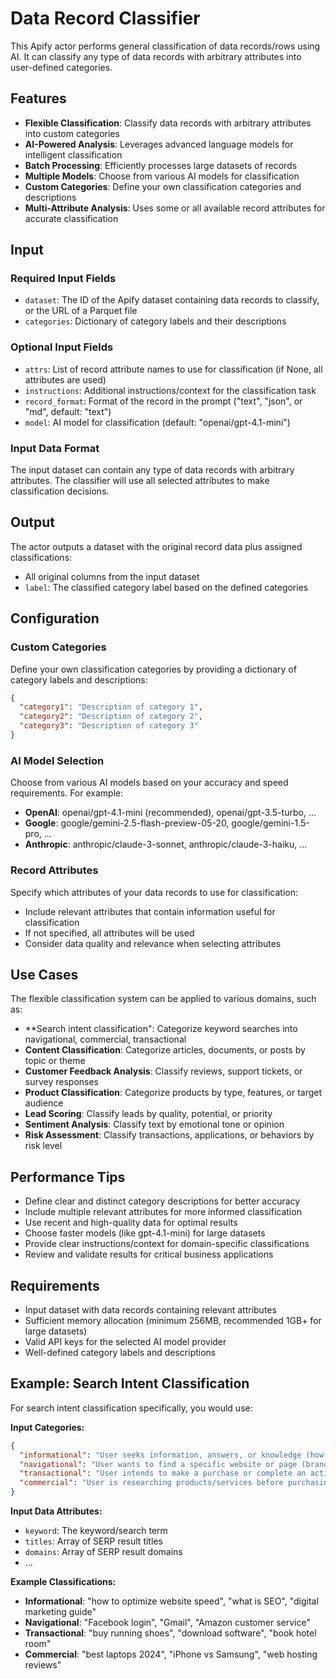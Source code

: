 # Data Record Classifier

This Apify actor performs general classification of data records/rows using AI. It can classify any type of data records with arbitrary attributes into user-defined categories.

## Features

- **Flexible Classification**: Classify data records with arbitrary attributes into custom categories
- **AI-Powered Analysis**: Leverages advanced language models for intelligent classification
- **Batch Processing**: Efficiently processes large datasets of records
- **Multiple Models**: Choose from various AI models for classification
- **Custom Categories**: Define your own classification categories and descriptions
- **Multi-Attribute Analysis**: Uses some or all available record attributes for accurate classification

## Input

### Required Input Fields

- `dataset`: The ID of the Apify dataset containing data records to classify, or the URL of a Parquet file
- `categories`: Dictionary of category labels and their descriptions

### Optional Input Fields

- `attrs`: List of record attribute names to use for classification (if None, all attributes are used)
- `instructions`: Additional instructions/context for the classification task
- `record_format`: Format of the record in the prompt ("text", "json", or "md", default: "text")
- `model`: AI model for classification (default: "openai/gpt-4.1-mini")

### Input Data Format

The input dataset can contain any type of data records with arbitrary attributes. The classifier will use all selected attributes to make classification decisions.

## Output

The actor outputs a dataset with the original record data plus assigned classifications:

- All original columns from the input dataset
- `label`: The classified category label based on the defined categories

## Configuration

### Custom Categories

Define your own classification categories by providing a dictionary of category labels and descriptions:

```json
{
  "category1": "Description of category 1",
  "category2": "Description of category 2",
  "category3": "Description of category 3"
}
```

### AI Model Selection

Choose from various AI models based on your accuracy and speed requirements. For example:

- **OpenAI**: openai/gpt-4.1-mini (recommended), openai/gpt-3.5-turbo, ...
- **Google**: google/gemini-2.5-flash-preview-05-20, google/gemini-1.5-pro, ...
- **Anthropic**: anthropic/claude-3-sonnet, anthropic/claude-3-haiku, ...

### Record Attributes

Specify which attributes of your data records to use for classification:

- Include relevant attributes that contain information useful for classification
- If not specified, all attributes will be used
- Consider data quality and relevance when selecting attributes

## Use Cases

The flexible classification system can be applied to various domains, such as:

- **Search intent classification": Categorize keyword searches into navigational, commercial, transactional
- **Content Classification**: Categorize articles, documents, or posts by topic or theme
- **Customer Feedback Analysis**: Classify reviews, support tickets, or survey responses
- **Product Classification**: Categorize products by type, features, or target audience
- **Lead Scoring**: Classify leads by quality, potential, or priority
- **Sentiment Analysis**: Classify text by emotional tone or opinion
- **Risk Assessment**: Classify transactions, applications, or behaviors by risk level

## Performance Tips

- Define clear and distinct category descriptions for better accuracy
- Include multiple relevant attributes for more informed classification
- Use recent and high-quality data for optimal results
- Choose faster models (like gpt-4.1-mini) for large datasets
- Provide clear instructions/context for domain-specific classifications
- Review and validate results for critical business applications

## Requirements

- Input dataset with data records containing relevant attributes
- Sufficient memory allocation (minimum 256MB, recommended 1GB+ for large datasets)
- Valid API keys for the selected AI model provider
- Well-defined category labels and descriptions

## Example: Search Intent Classification

For search intent classification specifically, you would use:

**Input Categories:**
```json
{
  "informational": "User seeks information, answers, or knowledge (how-to, what is, tutorials)",
  "navigational": "User wants to find a specific website or page (brand names, specific sites)",
  "transactional": "User intends to make a purchase or complete an action (buy, download, sign up)",
  "commercial": "User is researching products/services before purchasing (reviews, comparisons, best)"
}
```

**Input Data Attributes:**
- `keyword`: The keyword/search term
- `titles`: Array of SERP result titles  
- `domains`: Array of SERP result domains
- ...

**Example Classifications:**
- **Informational**: "how to optimize website speed", "what is SEO", "digital marketing guide"
- **Navigational**: "Facebook login", "Gmail", "Amazon customer service"
- **Transactional**: "buy running shoes", "download software", "book hotel room"
- **Commercial**: "best laptops 2024", "iPhone vs Samsung", "web hosting reviews"
